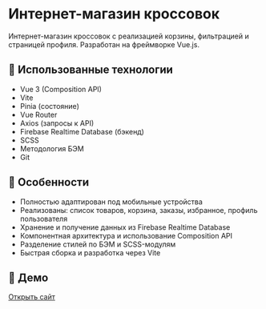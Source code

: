 # Интернет-магазин кроссовок

Интернет-магазин кроссовок с реализацией корзины, фильтрацией и страницей профиля. Разработан на фреймворке Vue.js.

## 🔧 Использованные технологии

- Vue 3 (Composition API)
- Vite
- Pinia (состояние)
- Vue Router
- Axios (запросы к API)
- Firebase Realtime Database (бэкенд)
- SCSS
- Методология БЭМ
- Git

## 📱 Особенности

- Полностью адаптирован под мобильные устройства
- Реализованы: список товаров, корзина, заказы, избранное, профиль пользователя
- Хранение и получение данных из Firebase Realtime Database
- Компонентная архитектура и использование Composition API
- Разделение стилей по БЭМ и SCSS-модулям
- Быстрая сборка и разработка через Vite

## 🔗 Демо

[Открыть сайт](https://sneakers.devartmax.ru/)
